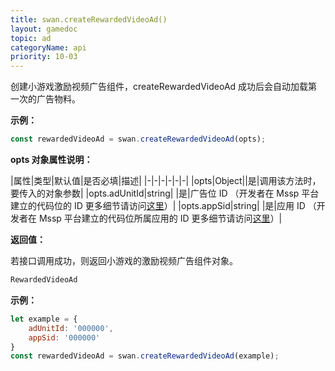 ```yaml
---
title: swan.createRewardedVideoAd()
layout: gamedoc
topic: ad
categoryName: api
priority: 10-03
---
```



创建小游戏激励视频广告组件，createRewardedVideoAd 成功后会自动加载第一次的广告物料。

**示例：**

```js
const rewardedVideoAd = swan.createRewardedVideoAd(opts);
```
**opts 对象属性说明：**

|属性|类型|默认值|是否必填|描述|
|-|-|-|-|-|-|
|opts|Object||是|调用该方法时，要传入的对象参数|
|opts.adUnitId|string| |是|广告位 ID （开发者在 Mssp 平台建立的代码位的 ID 更多细节请访问[这里](/game/introduction/flow_open/guide/)）|
|opts.appSid|string| |是|应用 ID （开发者在 Mssp 平台建立的代码位所属应用的 ID 更多细节请访问[这里](/game/introduction/flow_open/guide/)）|


**返回值：**

若接口调用成功，则返回小游戏的激励视频广告组件对象。

```js
RewardedVideoAd
```


**示例：**

```js
let example = {
    adUnitId: '000000',
    appSid: '000000'
}
const rewardedVideoAd = swan.createRewardedVideoAd(example);
```